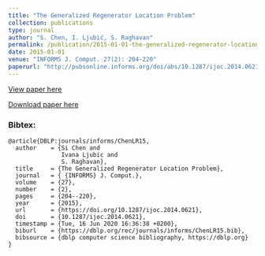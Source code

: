 ```yaml
---
title: "The Generalized Regenerator Location Problem"
collection: publications
type: journal
author: "S. Chen, I. Ljubić, S. Raghavan"
permalink: /publication/2015-01-01-the-generalized-regenerator-location-problem
date: 2015-01-01
venue: "INFORMS J. Comput. 27(2): 204-220"
paperurl: "http://pubsonline.informs.org/doi/abs/10.1287/ijoc.2014.0621"
---
```


[View paper here](http://pubsonline.informs.org/doi/abs/10.1287/ijoc.2014.0621)

[Download paper here]({{site.url}}/docs/publications/GRLP.pdf)

### Bibtex:

```
@article{DBLP:journals/informs/ChenLR15,
  author    = {Si Chen and
               Ivana Ljubic and
               S. Raghavan},
  title     = {The Generalized Regenerator Location Problem},
  journal   = { {INFORMS} J. Comput.},
  volume    = {27},
  number    = {2},
  pages     = {204--220},
  year      = {2015},
  url       = {https://doi.org/10.1287/ijoc.2014.0621},
  doi       = {10.1287/ijoc.2014.0621},
  timestamp = {Tue, 16 Jun 2020 16:36:38 +0200},
  biburl    = {https://dblp.org/rec/journals/informs/ChenLR15.bib},
  bibsource = {dblp computer science bibliography, https://dblp.org}
}
```

